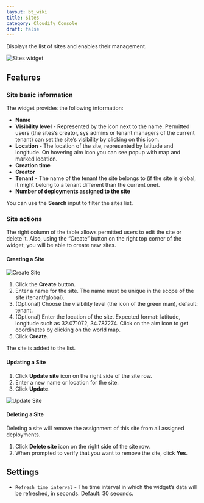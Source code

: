 ```yaml
---
layout: bt_wiki
title: Sites
category: Cloudify Console
draft: false
---
```


Displays the list of sites and enables their management.

![Sites widget]( /images/ui/widgets/sites.png )

## Features

### Site basic information

The widget provides the following information:

* **Name**
* **Visibility level** - Represented by the icon next to the name. Permitted users (the sites’s creator, sys admins or tenant managers of the current tenant) can set the site’s visibility by clicking on this icon.
* **Location** - The location of the site, represented by latitude and longitude. On hovering aim icon you can see popup with map and marked location.
* **Creation time**
* **Creator**
* **Tenant** - The name of the tenant the site belongs to (if the site is global, it might belong to a tenant different than the current one).
* **Number of deployments assigned to the site**

You can use the **Search** input to filter the sites list.


### Site actions

The right column of the table allows permitted users to edit the site or delete it.
Also, using the “Create” button on the right top corner of the widget, you will be able to create new sites.


#### Creating a Site

![Create Site]( /images/ui/widgets/sites_create-site.png )

1. Click the **Create** button.
2. Enter a name for the site. The name must be unique in the scope of the site (tenant/global).
3. (Optional) Choose the visibility level (the icon of the green man), default: tenant.
4. (Optional) Enter the location of the site. Expected format: latitude, longitude such as 32.071072, 34.787274. Click on the aim icon to get coordinates by clicking on the world map.
5. Click **Create**.

The site is added to the list.


#### Updating a Site

1. Click **Update site** icon on the right side of the site row.
2. Enter a new name or location for the site.
3. Click **Update**.

![Update Site]( /images/ui/widgets/sites_update-site.png )


#### Deleting a Site

Deleting a site will remove the assignment of this site from all assigned deployments.

1. Click **Delete site** icon on the right side of the site row.
2. When prompted to verify that you want to remove the site, click **Yes**.


## Settings
 
* `Refresh time interval` - The time interval in which the widget’s data will be refreshed, in seconds. Default: 30 seconds.
